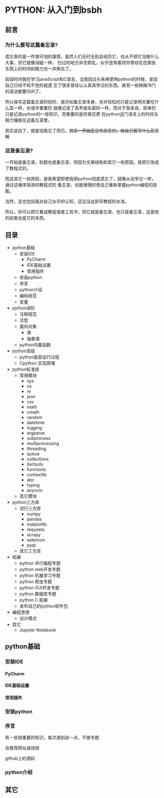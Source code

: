 # PYTHON: 从入门到bsbh

## 前言
### 为什么要写这篇备忘录?

遗忘真的是一件很可怕的事情，虽然人们无时无刻会经历它，也从不把它当做什么大事，但它就像消磁一样，
扫过的地方非空即乱，似乎连带着将你曾经花在那些东西上的时间和精力也一并擦去了。

前段时间我在学习javaScript和C语言，当我回过头来再使用python的时候，发现自己已经不知不觉的就遗
忘了很多曾经认认真真学过的东西。甚至一些稍微冷门的语法都要问AI了。

所以我写这篇备忘录的目的，就亦如备忘录本身，也许轻松的只是记录明天要吃什么菜一样，亦或许重要的
就像记录了高考报名密码一样，而对于我来说，简单的只是记录python的一些知识，而重要的是将我花费
在python这门语言上的时间与精力镶嵌在这备忘录里。

其实说白了，就是怕我忘了而已。~~其实一开始是没有前言的，给自己看写什么前言啊~~

### 这是备忘录?

一开始是备忘录，标题也是备忘录，但因为文章结构和其它一些原因，我把它改成了教程式的。

<!-- 和公布的原因 -->

而这其它一些原因，是我希望即使我把python彻底遗忘了，就像从没学过一样，通过这循序渐进的教程式的
备忘录，也能慢慢的使自己重新掌握python编程的技能。

当然，这也包括我对自己水平的认知，还远没达到写教程的水准。

所以，你可以把它看成教程或者工具书，但它就是备忘录，也只是备忘录，这是他的初衷也是它的本质。

<!--
  学习一门语言的时候，你就像一只雏鸟一样。

你可能因为学业的需求，迫不得已的学习编程，就像被鹰妈妈踹下悬崖的小鹰一样，惊惧而迷茫，你也可能因为兴趣的驱动，
不知不觉的喜欢上了编程，就像向往广阔蓝天的小鹰一样，自由又兴奋。

但在下坠的过程中，你突然发现，你已经在滑翔了，那些在你身边掠过的风就像窜进你脑海的知识，吹过的风越多你就愈发强壮。

你享受这这些风，享受着在风中的各种飞行技巧，你用这些技巧到达任何你想去的地方。

虽然你跌跌撞撞，时而撞上一颗树，时而累的倒在草丛中，~~甚至被各种虫子难住~~，但你还是坚持着，因为你想学会更多技巧，
去到更多的地方看更多的风景。

有一天，你在咀嚼的时候突然意识到，你已经能独立觅食了，不是那个坐在教室里被鹰爸鹰妈往嘴里塞肉的小鹰了，那些飞过你身边
的禽类也不再称你为菜鸟了，你也可以帮助那些原地徘徊的小鹰起飞了，你同样可以和其它大鹰交流飞翔的经验了。

最终有一天，你翱翔在千米高空之上，穿过一片又一片云，你向下看，无意间看见自己那比父母还要粗壮而又油亮的羽毛，你忽然
明白了什么，你在空中快速的俯冲、翻转，发出声震长空的鹰啼声来表达你已是雄鹰的兴奋。

天空是美好的，你享受着天空带给你的自由，但这些自由无法满足你，鹰击长空，鱼翔浅底，而你便想做那击穿长空的鹰。

你想穷尽这天，你想知道早上为何有太阳，晚上又何来的星光，但是飞的越高你愈觉得天空的高远。

最后你累了，你任由翅膀张开，任由自己滑翔。你也不知道自己为什么放弃了，是因为想变成一只隼？还是有其它更重要的事情？
亦或是有了牵挂？甚至只是因为累了，但你知道肯定不是因为天空的无穷无尽，因为那曾是你振翅的地方。

不过这些都不重要了，因为你发现你下坠的速度远比你飞上来时快的多，但那于事无补，等你反应过来的时候已经一屁股坐在地上了。

你在地上躺了很久，感概地心引力强大的同时也思考着如何克服它。

最终，你想到了办法，你找来各种石头垒在一起。你垒了很久很久，垒的很高很高，此刻你向下望，那令人生畏的高空令你-熟悉无比。

-->

## 目录

* python基础
   - 安装IDE
      * PyCharm
      * IDE基础设置
      * 常用插件
   - 安装python
   - 序言
   - python介绍
   - 编码规范
   - 变量
* python进阶
   - 注释规范
   - 泛型
   - 面向对象
      * 类
      * 抽象类
   - python内置函数
* python高级
   - python底层运行过程
   - Cpython 实现原理
* python标准库
   - 常用模块
      * sys
      * os
      * re
      * json
      * csv
      * math
      * cmath
      * random
      * datetime
      * logging
      * argparse
      * subprocess
      * multiprocessing
      * threading
      * queue
      * collections
      * itertools
      * functools
      * contextlib
      * abc
      * typing
      * asyncio
   - 其它模块
* python三方库
   - 流行三方库
      * numpy
      * pandas
      * matplotlib
      * requests
      * scrapy
      * selenium
      * pyqt
   - 其它三方库
* 拓展
   - python 并行编程专题
   - python web开发专题
   - python 机器学习专题
   - python 爬虫专题
   - python GUI开发专题
   - python 数据库专题
   - python C 拓展
   - 发布自己的python软件包
* 编程思想
   - 设计模式
* 其它
   - Jupyter Notebook
<!-- 给新手的建议(故事,学习历程,经验,踩过的坑,感想感触,甚至是程序员的职场之道)和问答 -->

## python基础

### 安装IDE

#### PyCharm

#### IDE基础设置

#### 常用插件

### 安装python

### 序言

有一些很重要的知识，每次遇到说一点，不做专题

会推荐网址或视频

github上的源码

### python介绍

## 其它
